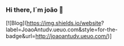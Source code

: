 ### Hi there, I´m joão 👋

[![Blog](https://img.shields.io/website? label=JoaoAntudv.ueuo.com&style=for-the-badge&url=http://joaoantudv.ueuo.com/)]

<!--

Here are some ideas to get you started:

- 🔭 I’m currently working on ...
- 🌱 I’m currently learning ...
- 👯 I’m looking to collaborate on ...
- 🤔 I’m looking for help with ...
- 💬 Ask me about ...
- 📫 How to reach me: ...
- 😄 Pronouns: ...
- ⚡ Fun fact: ...
-->
